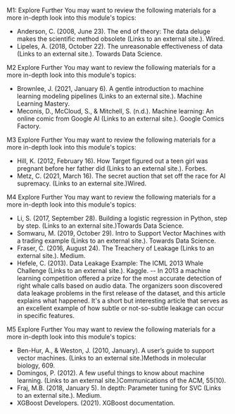 M1: Explore Further
You may want to review the following materials for a more in-depth look into this module's topics:
- Anderson, C. (2008, June 23). The end of theory: The data deluge makes the scientific method obsolete (Links to an external site.). Wired.
- Lipeles, A. (2018, October 22). The unreasonable effectiveness of data (Links to an external site.). Towards Data Science.

M2 Explore Further
You may want to review the following materials for a more in-depth look into this module's topics:
- Brownlee, J. (2021, January 6). A gentle introduction to machine learning modeling pipelines (Links to an external site.). Machine Learning Mastery. 
- Meconis, D., McCloud, S., & Mitchell, S. (n.d.). Machine learning: An online comic from Google AI (Links to an external site.). Google Comics Factory.

M3 Explore Further
You may want to review the following materials for a more in-depth look into this module's topics:
- Hill, K. (2012, February 16). How Target figured out a teen girl was pregnant before her father did (Links to an external site.). Forbes. 
- Metz, C. (2021, March 16). The secret auction that set off the race for AI supremacy.  (Links to an external site.)Wired.

M4 Explore Further
You may want to review the following materials for a more in-depth look into this module's topics:
- Li, S. (2017, September 28). Building a logistic regression in Python, step by step.  (Links to an external site.)Towards Data Science.
- Somwaru, M. (2019, October 29). Intro to Support Vector Machines with a trading example (Links to an external site.). Towards Data Science.
- Fraser, C. (2016, August 24). The Treachery of Leakage (Links to an external site.). Medium. 
- Hefele, C. (2013). Data Leakage Example: The ICML 2013 Whale Challenge (Links to an external site.). Kaggle. 
-- In 2013 a machine learning competition offered a prize for the most accurate detection of right whale calls based on audio data. The organizers soon discovered data leakage problems in the first release of the dataset, and this article explains what happened. It's a short but interesting article that serves as an excellent example of how subtle or not-so-subtle leakage can occur in specific features.

M5 Explore Further
You may want to review the following materials for a more in-depth look into this module's topics:
- Ben-Hur, A., & Weston, J. (2010, January). A user’s guide to support vector machines.  (Links to an external site.)Methods in molecular biology, 609. 
- Domingos, P. (2012). A few useful things to know about machine learning.  (Links to an external site.)Communications of the ACM, 55(10). 
- Fraj, M.B. (2018, January 5). In depth: Parameter tuning for SVC (Links to an external site.). Medium. 
- XGBoost Developers. (2021). XGBoost documentation.

